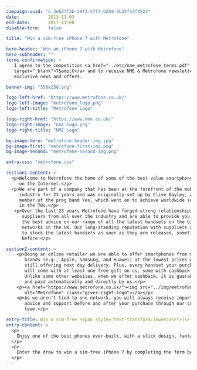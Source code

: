 ```yaml
---
campaign-uuid: "c-3e62ff3b-29f3-47f4-bd59-5ba5f43f4523"
date:           2013-11-03
end-date:       2017-11-08
disable-form:   false

title: "Win a sim-free iPhone 7 with Metrofone"

hero-header: "Win an iPhone 7 with Metrofone"
hero-subheader: ""
terms-confirmation: >
   I agree to the competition <a href="../etc/nme_metrofone_terms.pdf"
   target="_blank">T&amp;C</a> and to receive NME & Metrofone newsletters with
   exclusive news and offers.

banner-img: "350x250.png"

logo-left-href: "https://www.metrofone.co.uk/"
logo-left-image: "metrofone_logo.png"
logo-left-title: "Metrofone Logo"

logo-right-href: "https://www.nme.co.uk/"
logo-right-image: "nme-logo.png"
logo-right-title: "NME Logo"

bg-image-hero: "metrofone-header-img.jpg"
bg-image-first: "metrofone-first-img.png"
bg-image-second: "metrofone-second-img.png"

extra-css: "metrofone.css"

section1-content: >
  <p>Welcome to Metrofone the home of some of the best value smartphone deals
     on the Internet.</p>
  <p>We are part of a company that has been at the forefront of the mobile
     industry for 23 years and was originally set up by Clive Bayley, a former
     member of the prog band Yes, which went on to achieve worldwide success
     in the 70s.</p>
   <p>Over the last 23 years Metrofone have forged strong relationships with
      suppliers from all over the industry and are able to provide you with
      the best advice on our range of all the latest handsets on the biggest
      networks in the UK. Our long-standing reputation with suppliers allows us
      to stock the latest handsets as soon as they are released, sometimes even
      before!</p>

section2-content: >
    <p>Being an online retailer we are able to offer smartphones from major
       brands (e.g., Apple, Samsung, and Huawei) at the lowest prices while
       still offering next day delivery. Plus, every handset your purchase
       will come with at least one free gift on us, some with cashback too.
       Unlike some other websites, when we offer cashback, it is guaranteed
       and paid automatically and directly by us.</p>
    <p><a href="https://www.metrofone.co.uk/"><img src="../img/metrofone_logo.png"
       alt="Metrofone" class="giver-right-logo"></a></p>
    <p>As we aren't tied to one network, you will always receive impartial, expert
       advice and support before and after your purchase through our customer service
       team.</p>

entry-title: Win a sim-free <span style="text-transform:lowercase">i</span>Phone 7 with Metrofone
entry-content: >
  <p>
    Enjoy one of the best phones ever-built, with a slick design, fantastic camera, and a world of beautiful apps. Brought to you by Metrofone, the home of some of the best value smartphone deals on the Internet.
  </p>
  <p>
    Enter the draw to win a sim-free iPhone 7 by completing the form below before 23:59 on !end-date!.
  </p>
---
```


